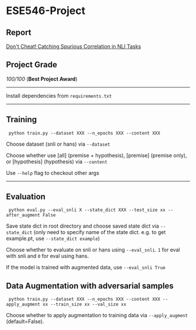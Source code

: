 # ESE546-Project

## Report
[Don't Cheat! Catching Spurious Correlation in NLI Tasks](Spurious_Correlation_in_NLI.pdf)

## Project Grade
*100/100* (**Best Project Award**)

---


Install dependencies from `requirements.txt`

---

## Training

` python train.py --dataset XXX --n_epochs XXX --content XXX`

Choose dataset (snli or hans) via `--dataset`

Choose whether use [all] (premise + hypothesis), [premise] (premise only), or [hypothesis] (hypothesis) via `--content`

Use `--help` flag to checkout other args

---

## Evaluation

` python eval.py --eval_snli X --state_dict XXX --test_size xx --after_augment False`

Save state dict in root directory and choose saved state dict via `--state_dict` (only need to specify name of the state dict. e.g. to get example.pt, use `--state_dict example`)

Choose whether to evaluate on snli or hans using `--eval_snli`. `1` for eval with snli and `0` for eval using hans.

If the model is trained with augmented data, use `--eval_snli True`

## Data Augmentation with adversarial samples

` python train.py --dataset XXX --n_epochs XXX --content XXX --apply_augment xx --train_size xx --val_size xx`

Choose whether to apply augmentation to training data via `--apply_augment` (default=False).

